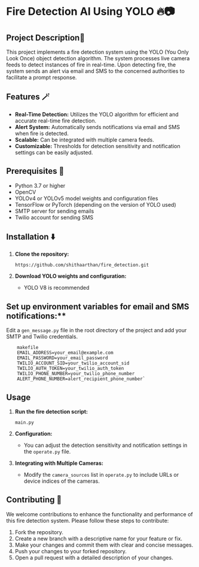 # Fire Detection AI Using YOLO 🔥📷
## Project Description📝
This project implements a fire detection system using the YOLO (You Only Look Once) object detection algorithm. The system processes live camera feeds to detect instances of fire in real-time. Upon detecting fire, the system sends an alert via email and SMS to the concerned authorities to facilitate a prompt response.

## Features 🪄

-   **Real-Time Detection:** Utilizes the YOLO algorithm for efficient and accurate real-time fire detection.
-   **Alert System:** Automatically sends notifications via email and SMS when fire is detected.
-   **Scalable:** Can be integrated with multiple camera feeds.
-   **Customizable:** Thresholds for detection sensitivity and notification settings can be easily adjusted.

## Prerequisites 🌟

-   Python 3.7 or higher
-   OpenCV
-   YOLOv4 or YOLOv5 model weights and configuration files
-   TensorFlow or PyTorch (depending on the version of YOLO used)
-   SMTP server for sending emails
-   Twilio account for sending SMS

## Installation ⬇️

1.  **Clone the repository:**
    
    `https://github.com/shithaarthan/fire_detection.git` 

1.  **Download YOLO weights and configuration:**
    
    -  YOLO V8 is recommended
  ## Set up environment variables for email and SMS notifications:**
    
   Edit a `gen_message.py` file in the root directory of the project and add your SMTP and Twilio credentials.
        
        makefile        
        EMAIL_ADDRESS=your_email@example.com
        EMAIL_PASSWORD=your_email_password
        TWILIO_ACCOUNT_SID=your_twilio_account_sid
        TWILIO_AUTH_TOKEN=your_twilio_auth_token
        TWILIO_PHONE_NUMBER=your_twilio_phone_number
        ALERT_PHONE_NUMBER=alert_recipient_phone_number`
## Usage

1.  **Run the fire detection script:**
    
    `main.py` 
    
2.  **Configuration:**
    
    -   You can adjust the detection sensitivity and notification settings in the `operate.py` file.
3.  **Integrating with Multiple Cameras:**
    
    -   Modify the `camera_sources` list in `operate.py` to include URLs or device indices of the cameras.
  

## Contributing 🤝

We welcome contributions to enhance the functionality and performance of this fire detection system. Please follow these steps to contribute:

1.  Fork the repository.
2.  Create a new branch with a descriptive name for your feature or fix.
3.  Make your changes and commit them with clear and concise messages.
4.  Push your changes to your forked repository.
5.  Open a pull request with a detailed description of your changes.
